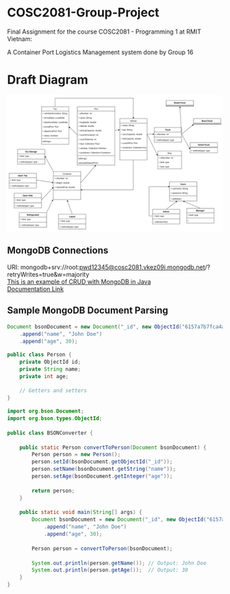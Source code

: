 # COSC2081-Group-Project
<p>Final Assignment for the course COSC2081 - Programming 1 at RMIT Vietnam: </p>
<p></p>A Container Port Logistics Management system done by Group 16 </p>

**<h1>Draft Diagram</h1>**
![Draft Diagram](logistics.png)

## MongoDB Connections
URI: mongodb+srv://root:pwd12345@cosc2081.vkez09i.mongodb.net/?retryWrites=true&w=majority  
[This is an example of CRUD with MongoDB in Java](https://www.mongodb.com/developer/languages/java/java-setup-crud-operations/)  
[Documentation Link](https://www.mongodb.com/docs/drivers/java/sync/current/quick-start/)  

## Sample MongoDB Document Parsing
```java
Document bsonDocument = new Document("_id", new ObjectId("6157a7b7fca4af7d822a667b"))
    .append("name", "John Doe")
    .append("age", 30);
```  

```java
public class Person {
    private ObjectId id;
    private String name;
    private int age;

    // Getters and setters
}
```  

```java
import org.bson.Document;
import org.bson.types.ObjectId;

public class BSONConverter {

    public static Person convertToPerson(Document bsonDocument) {
        Person person = new Person();
        person.setId(bsonDocument.getObjectId("_id"));
        person.setName(bsonDocument.getString("name"));
        person.setAge(bsonDocument.getInteger("age"));

        return person;
    }

    public static void main(String[] args) {
        Document bsonDocument = new Document("_id", new ObjectId("6157a7b7fca4af7d822a667b"))
            .append("name", "John Doe")
            .append("age", 30);

        Person person = convertToPerson(bsonDocument);

        System.out.println(person.getName()); // Output: John Doe
        System.out.println(person.getAge());  // Output: 30
    }
}
```  


